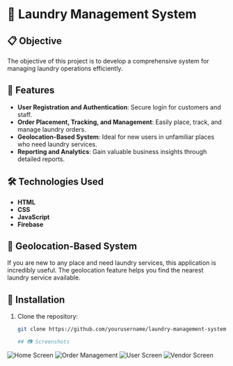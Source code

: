 # 🧺 Laundry Management System

## 📋 Objective
The objective of this project is to develop a comprehensive system for managing laundry operations efficiently.

## 🚀 Features
- **User Registration and Authentication**: Secure login for customers and staff.
- **Order Placement, Tracking, and Management**: Easily place, track, and manage laundry orders.
- **Geolocation-Based System**: Ideal for new users in unfamiliar places who need laundry services.
- **Reporting and Analytics**: Gain valuable business insights through detailed reports.

## 🛠️ Technologies Used
- **HTML**
- **CSS**
- **JavaScript**
- **Firebase**

## 📍 Geolocation-Based System
If you are new to any place and need laundry services, this application is incredibly useful. The geolocation feature helps you find the nearest laundry service available.

## 🔧 Installation
1. Clone the repository:
   ```bash
   git clone https://github.com/yourusername/laundry-management-system.git

   ## 📷 Screenshots
![Home Screen](./image/Home-page.png)
![Order Management](./image/item-page.png)
![User Screen](./image/user-page.png)
![Vendor Screen](./image/vendor-page.png)
